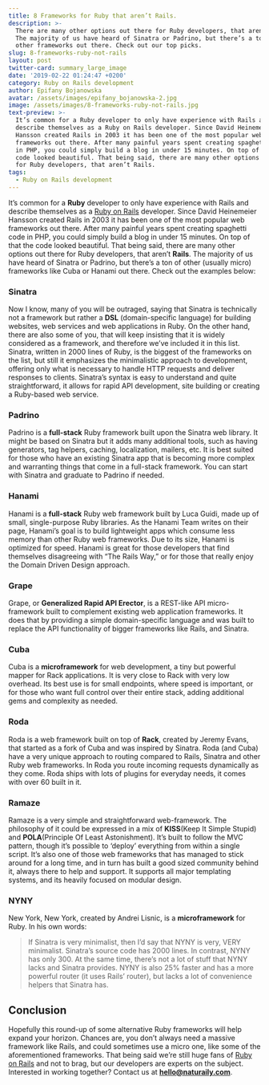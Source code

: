 ```yaml
---
title: 8 Frameworks for Ruby that aren’t Rails.
description: >-
  There are many other options out there for Ruby developers, that aren’t Rails.
  The majority of us have heard of Sinatra or Padrino, but there’s a ton of
  other frameworks out there. Check out our top picks.
slug: 8-frameworks-ruby-not-rails
layout: post
twitter-card: summary_large_image
date: '2019-02-22 01:24:47 +0200'
category: Ruby on Rails development
author: Epifany Bojanowska
avatar: /assets/images/epifany_bojanowska-2.jpg
image: /assets/images/8-frameworks-ruby-not-rails.jpg
text-preview: >-
  It’s common for a Ruby developer to only have experience with Rails and
  describe themselves as a Ruby on Rails developer. Since David Heinemeier
  Hansson created Rails in 2003 it has been one of the most popular web
  frameworks out there. After many painful years spent creating spaghetti code
  in PHP, you could simply build a blog in under 15 minutes. On top of that, the
  code looked beautiful. That being said, there are many other options out there
  for Ruby developers, that aren’t Rails.
tags:
  - Ruby on Rails development
---
```

It’s common for a **Ruby** developer to only have experience with Rails and describe themselves as a [Ruby on Rails](https://naturaily.com/services/ruby-on-rails-development) developer. Since David Heinemeier Hansson created Rails in 2003 it has been one of the most popular web frameworks out there. After many painful years spent creating spaghetti code in PHP, you could simply build a blog in under 15 minutes. On top of that the code looked beautiful. That being said, there are many other options out there for Ruby developers, that aren’t **Rails**. The majority of us have heard of Sinatra or Padrino, but there’s a ton of other (usually micro) frameworks like Cuba or Hanami out there. Check out the examples below:

### Sinatra

Now I know, many of you will be outraged, saying that Sinatra is technically not a framework but rather a **DSL** (domain-specific language) for building websites, web services and web applications in Ruby. On the other hand, there are also some of you, that will keep insisting that it is widely considered as a framework, and therefore we’ve included it in this list. Sinatra, written in 2000 lines of Ruby, is the biggest of the frameworks on the list, but still it emphasizes the minimalistic approach to development, offering only what is necessary to handle HTTP requests and deliver responses to clients. Sinatra’s syntax is easy to understand and quite straightforward, it allows for rapid API development, site building or creating a Ruby-based web service. 

### Padrino

Padrino is a **full-stack** Ruby framework built upon the Sinatra web library. It might be based on Sinatra but it adds many additional tools, such as having generators, tag helpers, caching, localization, mailers, etc. It is best suited for those who have an existing Sinatra app that is becoming more complex and warranting things that come in a full-stack framework. You can start with Sinatra and graduate to Padrino if needed.

### Hanami

Hanami is a **full-stack** Ruby web framework built by Luca Guidi, made up of small, single-purpose Ruby libraries. As the Hanami Team writes on their page, Hanami’s goal is to build lightweight apps which consume less memory than other Ruby web frameworks. Due to its size, Hanami is optimized for speed. Hanami is great for those developers that find themselves disagreeing with “The Rails Way,” or for those that really enjoy the Domain Driven Design approach.

### Grape

Grape, or **Generalized Rapid API Erector**, is a REST-like API micro-framework built to complement existing web application frameworks. It does that by providing a simple domain-specific language and was built to replace the API functionality of bigger frameworks like Rails, and Sinatra.

### Cuba

Cuba is a **microframework** for web development, a tiny but powerful mapper for Rack applications. It is very close to Rack with very low overhead. Its best use is for small endpoints, where speed is important, or for those who want full control over their entire stack, adding additional gems and complexity as needed.

### Roda

Roda is a web framework built on top of **Rack**, created by Jeremy Evans, that started as a fork of Cuba and was inspired by Sinatra. Roda (and Cuba) have a very unique approach to routing compared to Rails, Sinatra and other Ruby web frameworks. In Roda you route incoming requests dynamically as they come. Roda ships with lots of plugins for everyday needs, it comes with over 60 built in it. 

### Ramaze

Ramaze is a very simple and straightforward web-framework. The philosophy of it could be expressed in a mix of **KISS**(Keep It Simple Stupid) and **POLA**(Principle Of Least Astonishment). It’s built to follow the MVC pattern, though it’s possible to ‘deploy’ everything from within a single script. It’s also one of those web frameworks that has managed to stick around for a long time, and in turn has built a good sized community behind it, always there to help and support. It supports all major templating systems, and its heavily focused on modular design.  

### NYNY

New York, New York, created by Andrei Lisnic, is a **microframework** for Ruby. In his own words:

> If Sinatra is very minimalist, then I’d say that NYNY is very, VERY minimalist. Sinatra’s source code has 2000 lines. In contrast, NYNY has only 300. At the same time, there’s not a lot of stuff that NYNY lacks and Sinatra provides. NYNY is also 25% faster and has a more powerful router (it uses Rails’ router), but lacks a lot of convenience helpers that Sinatra has.

## Conclusion

Hopefully this round-up of some alternative Ruby frameworks will help expand your horizon. Chances are, you don’t always need a massive framework like Rails, and could sometimes use a micro one, like some of the aforementioned frameworks. That being said we’re still huge fans of [Ruby on Rails](https://naturaily.com/services/ruby-on-rails-development) and not to brag, but our developers are experts on the subject. Interested in working together? Contact us at **hello@naturaily.com**.
